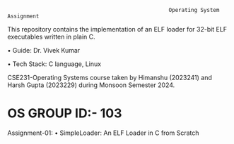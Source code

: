                                                        Operating System Assignment

This repository contains the implementation of an ELF loader for 32-bit ELF executables written in plain C.

• Guide: Dr. Vivek Kumar

• Tech Stack: C language, Linux

CSE231-Operating Systems course taken by Himanshu (2023241) and Harsh Gupta (2023229) during Monsoon Semester 2024.

# OS   GROUP ID:- 103

Assignment-01: • SimpleLoader: An ELF Loader in C from Scratch
 
